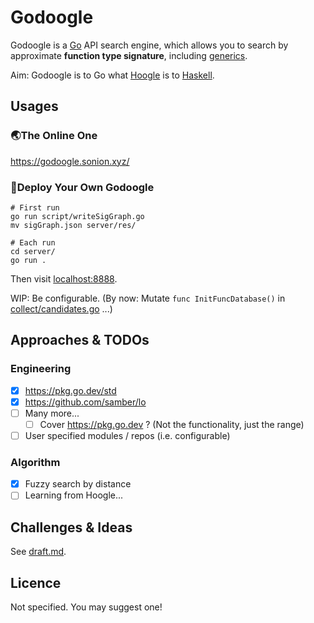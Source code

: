 # Godoogle

Godoogle is a [Go](https://go.dev/) API search engine, which allows you to search by approximate **function type signature**, including [generics](https://go.dev/doc/tutorial/generics).

Aim: Godoogle is to Go what [Hoogle](https://hoogle.haskell.org/) is to [Haskell](https://www.haskell.org/).

## Usages

### 🌏The Online One

https://godoogle.sonion.xyz/

### 🏡Deploy Your Own Godoogle

```shell
# First run
go run script/writeSigGraph.go
mv sigGraph.json server/res/

# Each run
cd server/
go run .
```

Then visit [localhost:8888](http://localhost:8888).

WIP: Be configurable. (By now: Mutate `func InitFuncDatabase()` in [collect/candidates.go](collect/candidates.go) ...)

## Approaches & TODOs

### Engineering

- [x] https://pkg.go.dev/std
- [x] https://github.com/samber/lo
- [ ] Many more...
    - [ ] Cover https://pkg.go.dev ? (Not the functionality, just the range)
- [ ] User specified modules / repos (i.e. configurable)

### Algorithm

- [x] Fuzzy search by distance
- [ ] Learning from Hoogle...

## Challenges & Ideas

See [draft.md](draft.md).

## Licence

Not specified. You may suggest one!